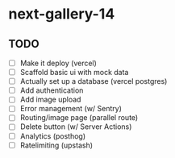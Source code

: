 # next-gallery-14

## TODO

- [ ] Make it deploy (vercel)
- [ ] Scaffold basic ui with mock data
- [ ] Actually set up a database (vercel postgres)
- [ ] Add authentication
- [ ] Add image upload
- [ ] Error management (w/ Sentry)
- [ ] Routing/image page (parallel route)
- [ ] Delete button (w/ Server Actions)
- [ ] Analytics (posthog)
- [ ] Ratelimiting (upstash)